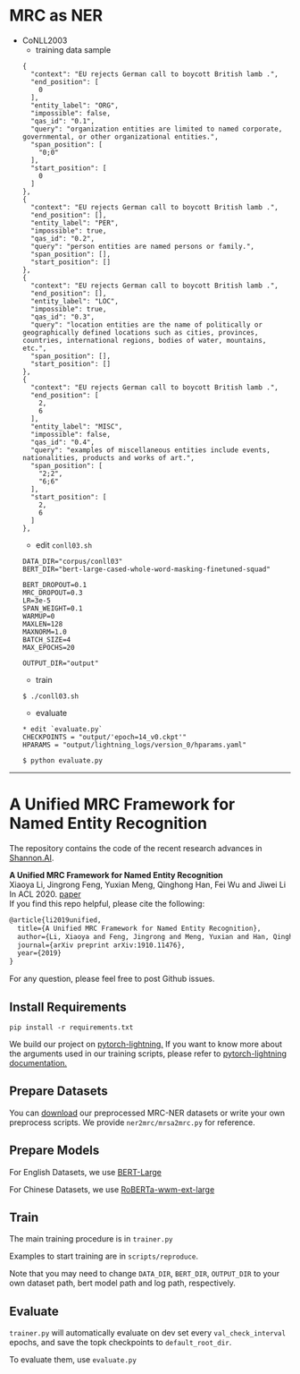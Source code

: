 # MRC as NER

- CoNLL2003
  - training data sample
  ```
  {
    "context": "EU rejects German call to boycott British lamb .",
    "end_position": [
      0
    ],
    "entity_label": "ORG",
    "impossible": false,
    "qas_id": "0.1",
    "query": "organization entities are limited to named corporate, governmental, or other organizational entities.",
    "span_position": [
      "0;0"
    ],
    "start_position": [
      0
    ]
  },
  {
    "context": "EU rejects German call to boycott British lamb .",
    "end_position": [],
    "entity_label": "PER",
    "impossible": true,
    "qas_id": "0.2",
    "query": "person entities are named persons or family.",
    "span_position": [],
    "start_position": []
  },
  {
    "context": "EU rejects German call to boycott British lamb .",
    "end_position": [],
    "entity_label": "LOC",
    "impossible": true,
    "qas_id": "0.3",
    "query": "location entities are the name of politically or geographically defined locations such as cities, provinces, countries, international regions, bodies of water, mountains, etc.",
    "span_position": [],
    "start_position": []
  },
  {
    "context": "EU rejects German call to boycott British lamb .",
    "end_position": [
      2,
      6
    ],
    "entity_label": "MISC",
    "impossible": false,
    "qas_id": "0.4",
    "query": "examples of miscellaneous entities include events, nationalities, products and works of art.",
    "span_position": [
      "2;2",
      "6;6"
    ],
    "start_position": [
      2,
      6
    ]
  },
  ```
  - edit `conll03.sh`
  ```
  DATA_DIR="corpus/conll03"
  BERT_DIR="bert-large-cased-whole-word-masking-finetuned-squad"

  BERT_DROPOUT=0.1
  MRC_DROPOUT=0.3
  LR=3e-5
  SPAN_WEIGHT=0.1
  WARMUP=0
  MAXLEN=128
  MAXNORM=1.0
  BATCH_SIZE=4
  MAX_EPOCHS=20

  OUTPUT_DIR="output"
  ```
  - train
  ```
  $ ./conll03.sh
  ```
  - evaluate
  ```
  * edit `evaluate.py`
  CHECKPOINTS = "output/'epoch=14_v0.ckpt'"
  HPARAMS = "output/lightning_logs/version_0/hparams.yaml"

  $ python evaluate.py
  ```


----

# A Unified MRC Framework for Named Entity Recognition 
The repository contains the code of the recent research advances in [Shannon.AI](http://www.shannonai.com). 

**A Unified MRC Framework for Named Entity Recognition** <br>
Xiaoya Li, Jingrong Feng, Yuxian Meng, Qinghong Han, Fei Wu and Jiwei Li<br>
In ACL 2020. [paper](https://arxiv.org/abs/1910.11476)<br>
If you find this repo helpful, please cite the following:
```latex
@article{li2019unified,
  title={A Unified MRC Framework for Named Entity Recognition},
  author={Li, Xiaoya and Feng, Jingrong and Meng, Yuxian and Han, Qinghong and Wu, Fei and Li, Jiwei},
  journal={arXiv preprint arXiv:1910.11476},
  year={2019}
}
```
For any question, please feel free to post Github issues.<br>

## Install Requirements
`pip install -r requirements.txt`

We build our project on [pytorch-lightning.](https://github.com/PyTorchLightning/pytorch-lightning)
If you want to know more about the arguments used in our training scripts, please 
refer to [pytorch-lightning documentation.](https://pytorch-lightning.readthedocs.io/en/latest/)

## Prepare Datasets
You can [download](./ner2mrc/download.md) our preprocessed MRC-NER datasets or 
write your own preprocess scripts. We provide `ner2mrc/mrsa2mrc.py` for reference.

## Prepare Models
For English Datasets, we use [BERT-Large](https://github.com/google-research/bert)

For Chinese Datasets, we use [RoBERTa-wwm-ext-large](https://github.com/ymcui/Chinese-BERT-wwm)

## Train
The main training procedure is in `trainer.py`

Examples to start training are in `scripts/reproduce`.

Note that you may need to change `DATA_DIR`, `BERT_DIR`, `OUTPUT_DIR` to your own
dataset path, bert model path and log path, respectively.

## Evaluate
`trainer.py` will automatically evaluate on dev set every `val_check_interval` epochs,
and save the topk checkpoints to `default_root_dir`.

To evaluate them, use `evaluate.py`
